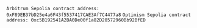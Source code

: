 ``` Arbitrum Sepolia contract address: 0xF89EB37bD25e4a6F43f5537417CAE3Af7C4477a8 ```
``` Optimism Sepolia contract address: 0xc5B192541A2BA0De00f1a82D20572960Bb92BfED ```

